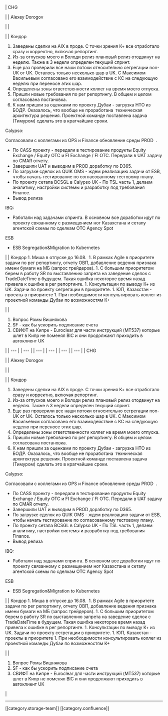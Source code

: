 





| CHG

 | 
| Alexey Dorogov

 | 
| 

 | 
| Кондор


1. Заведены сделки на AIX в проде. С точки зрения К+ все отработало сразу и корректно, включая репортинг.
1. Из-за отпусков моего и Володи релиз плановый релиз отодвинут на неделю. Также в 3 недели определен текущий спринт.
1. Еще раз проверили все наши потоки относительно сегрегации non-UK от UK. Осталось только несколько шар в UK. С Максимом Васильевым согласовано его взаимодействие с КС на следующую неделю при переносе этих шар.
1. Определены зоны ответственности коллег на время моего отпуска.
1. Пришли новые требования по рег репортингу. В общем и целом согласована постановка.
1. К нам пришли за оценками по проекту Дубаи - загрузка НТО из БОДР. Оказалось, что вообще не проработана  техническая архитектура решения. Проектной команде поставлена задача (Тимуром) сделать это в кратчайшие сроки.



Calypso:

Согласовали с коллегами из OPS и Finance обновление среды PROD  .

<ul><li>По CASS проекту - передали в тестирование продукты Equity Exchange / Equity OTC и FI Exchange / FI OTC. Передали в UAT задачу по CMAR отчету.</li><li>Завершили UAT и выводим в PROD доработку по D365.</li><li>По загрузке сделок из QUIK OMS - ждем реализацию задачи от ESB, чтобы начать тестирование по согласованному тестовому плану.</li><li>По проекту сетапа BCSGL в Calypso UK - По TSL часть 1, делаем аналитику, настройки системы и разработку под требования Finance.</li><li>Вывод релиза </li></ul>IBQ:

<ul><li>Работали над задачами спринта. В основном все доработки идут по проекту связанному с размещением нот Казахстана и сетапу агентской схемы по сделкам OTC Agency Spot</li></ul>ESB<ul><li>ESB Segregation&Migration to Kubernetes</li></ul> | 
| Кондор
1. Миша в отпуске до 16.08. 
1. В рамках Agile в приоритете задачи по рег репортингу, отчету ОВП, добавление ведения признака имени бумаги на МБ (запрос трейдеров).
1. С большим приоритетом берем в работу SR по выставлению запрета на заведение сделок с TradeDateTime в будущем. Такая ошибка некоторое время назад привела к ошибке в рег репортинге.
1. Консультации по выводу К+ из UK. Задачи по проекту сегрегации в приоритете.
1. ЮП, Казахстан - проекты в приоритете
1. При необходимости консультировать коллег из проектной команды Дубаи по возможностям К+ 

 | 
| 
1. Вопрос Ромы Вишнякова
1. SF - как бы ускорить подписание счета
1. СВИФТ на Кипре - Euroclear для части инструкций (MT537) которые шлет в Кипр не поменял BIC и они продолжают приходить в автоклиент UK

 | 
|  --- | 
|  --- | 
|  --- | 
|  --- | 
|  --- | 
|  --- | 
| CHG

 | 
| Alexey Dorogov

 | 
| 

 | 
| Кондор


1. Заведены сделки на AIX в проде. С точки зрения К+ все отработало сразу и корректно, включая репортинг.
1. Из-за отпусков моего и Володи релиз плановый релиз отодвинут на неделю. Также в 3 недели определен текущий спринт.
1. Еще раз проверили все наши потоки относительно сегрегации non-UK от UK. Осталось только несколько шар в UK. С Максимом Васильевым согласовано его взаимодействие с КС на следующую неделю при переносе этих шар.
1. Определены зоны ответственности коллег на время моего отпуска.
1. Пришли новые требования по рег репортингу. В общем и целом согласована постановка.
1. К нам пришли за оценками по проекту Дубаи - загрузка НТО из БОДР. Оказалось, что вообще не проработана  техническая архитектура решения. Проектной команде поставлена задача (Тимуром) сделать это в кратчайшие сроки.



Calypso:

Согласовали с коллегами из OPS и Finance обновление среды PROD  .

<ul><li>По CASS проекту - передали в тестирование продукты Equity Exchange / Equity OTC и FI Exchange / FI OTC. Передали в UAT задачу по CMAR отчету.</li><li>Завершили UAT и выводим в PROD доработку по D365.</li><li>По загрузке сделок из QUIK OMS - ждем реализацию задачи от ESB, чтобы начать тестирование по согласованному тестовому плану.</li><li>По проекту сетапа BCSGL в Calypso UK - По TSL часть 1, делаем аналитику, настройки системы и разработку под требования Finance.</li><li>Вывод релиза </li></ul>IBQ:

<ul><li>Работали над задачами спринта. В основном все доработки идут по проекту связанному с размещением нот Казахстана и сетапу агентской схемы по сделкам OTC Agency Spot</li></ul>ESB<ul><li>ESB Segregation&Migration to Kubernetes</li></ul> | 
| Кондор
1. Миша в отпуске до 16.08. 
1. В рамках Agile в приоритете задачи по рег репортингу, отчету ОВП, добавление ведения признака имени бумаги на МБ (запрос трейдеров).
1. С большим приоритетом берем в работу SR по выставлению запрета на заведение сделок с TradeDateTime в будущем. Такая ошибка некоторое время назад привела к ошибке в рег репортинге.
1. Консультации по выводу К+ из UK. Задачи по проекту сегрегации в приоритете.
1. ЮП, Казахстан - проекты в приоритете
1. При необходимости консультировать коллег из проектной команды Дубаи по возможностям К+ 

 | 
| 
1. Вопрос Ромы Вишнякова
1. SF - как бы ускорить подписание счета
1. СВИФТ на Кипре - Euroclear для части инструкций (MT537) которые шлет в Кипр не поменял BIC и они продолжают приходить в автоклиент UK

 | 







*****

[[category.storage-team]] 
[[category.confluence]] 
